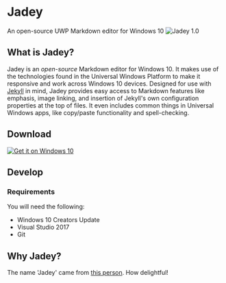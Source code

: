 # Jadey
An open-source UWP Markdown editor for Windows 10
![Jadey 1.0](https://farm5.staticflickr.com/4234/34211911124_9f022b6410_o_d.png)

## What is Jadey?
Jadey is an _open-source_ Markdown editor for Windows 10. It makes use of the technologies found in the Universal Windows Platform to make it responsive and work across Windows 10 devices. Designed for use with [Jekyll](https://jekyllrb.com/) in mind, Jadey provides easy access to Markdown features like emphasis, image linking, and insertion of Jekyll's own configuration properties at the top of files. It even includes common things in Universal Windows apps, like copy/paste functionality and spell-checking.

## Download
<a href="https://www.microsoft.com/store/apps/9nrsxpwg0jf2?ocid=badge"><img src="https://assets.windowsphone.com/f2f77ec7-9ba9-4850-9ebe-77e366d08adc/English_Get_it_Win_10_InvariantCulture_Default.png" alt="Get it on Windows 10" /></a>

## Develop
### Requirements
You will need the following:
* Windows 10 Creators Update
* Visual Studio 2017
* Git

## Why Jadey?
The name 'Jadey' came from [this person](http://www.instagram.com/jaenoelani/). How delightful!
